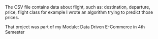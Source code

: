 The CSV file contains data about flight, such as: destination, departure, price, flight class for example
I wrote an algorithm trying to predict those prices.

That project was part of my Module: Data Driven E-Commerce in 4th Semester
